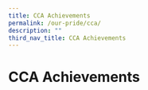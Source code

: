 ```yaml
---
title: CCA Achievements
permalink: /our-pride/cca/
description: ""
third_nav_title: CCA Achievements
---
```

CCA Achievements
================